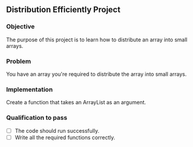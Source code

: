 ## Distribution Efficiently Project

### Objective
The purpose of this project is to learn how to distribute an array into small arrays. 

### Problem
You have an array you're required to distribute the array into small arrays. 

### Implementation
Create a function that takes an ArrayList as an argument. 

### Qualification to pass
- [ ] The code should run successfully.
- [ ] Write all the required functions correctly.
